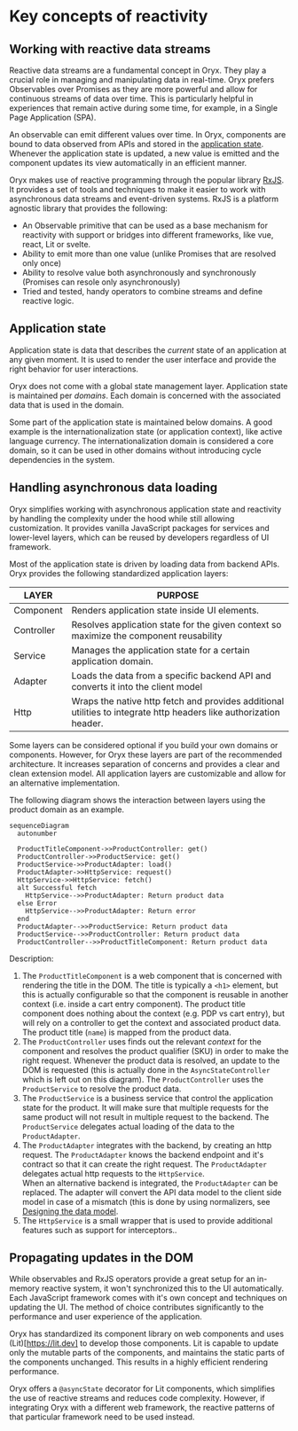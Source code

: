 # Key concepts of reactivity

## Working with reactive data streams

Reactive data streams are a fundamental concept in Oryx. They play a crucial role in managing and manipulating data in real-time. Oryx prefers Observables over Promises as they are more powerful and allow for continuous streams of data over time. This is particularly helpful in experiences that remain active during some time, for example, in a Single Page Application (SPA).

An observable can emit different values over time. In Oryx, components are bound to data observed from APIs and stored in the [application state](#application-state). Whenever the application state is updated, a new value is emitted and the component updates its view automatically in an efficient manner.

Oryx makes use of reactive programming through the popular library [RxJS](https://rxjs.dev/). It provides a set of tools and techniques to make it easier to work with asynchronous data streams and event-driven systems. RxJS is a platform agnostic library that provides the following:

- An Observable primitive that can be used as a base mechanism for reactivity with support or bridges into different frameworks, like vue, react, Lit or svelte.
- Ability to emit more than one value (unlike Promises that are resolved only once)
- Ability to resolve value both asynchronously and synchronously (Promises can resole only asynchronously)
- Tried and tested, handy operators to combine streams and define reactive logic.

## Application state

Application state is data that describes the _current_ state of an application at any given moment. It is used to render the user interface and provide the right behavior for user interactions.

Oryx does not come with a global state management layer. Application state is maintained per _domains_. Each domain is concerned with the associated data that is used in the domain.

Some part of the application state is maintained below domains. A good example is the internationalization state (or application context), like active language currency. The internationalization domain is considered a core domain, so it can be used in other domains without introducing cycle dependencies in the system.

## Handling asynchronous data loading

Oryx simplifies working with asynchronous application state and reactivity by handling the complexity under the hood while still allowing customization. It provides vanilla JavaScript packages for services and lower-level layers, which can be reused by developers regardless of UI framework.

Most of the application state is driven by loading data from backend APIs. Oryx provides the following standardized application layers:

| LAYER      | PURPOSE                                                                                                             |
| ---------- | ------------------------------------------------------------------------------------------------------------------- |
| Component  | Renders application state inside UI elements.                                                                        |
| Controller | Resolves application state for the given context so maximize the component reusability                              |
| Service    | Manages the application state for a certain application domain.                                                      |
| Adapter    | Loads the data from a specific backend API and converts it into the client model                                       |
| Http       | Wraps the native http fetch and provides additional utilities to integrate http headers like authorization header. |

Some layers can be considered optional if you build your own domains or components. However, for Oryx these layers are part of the recommended architecture. It increases separation of concerns and provides a clear and clean extension model. All application layers are customizable and allow for an alternative implementation.

The following diagram shows the interaction between layers using the product domain as an example.

```mermaid
sequenceDiagram
  autonumber

  ProductTitleComponent->>ProductController: get()
  ProductController->>ProductService: get()
  ProductService->>ProductAdapter: load()
  ProductAdapter->>HttpService: request()
  HttpService->>HttpService: fetch()
  alt Successful fetch
    HttpService-->>ProductAdapter: Return product data
  else Error
    HttpService-->>ProductAdapter: Return error
  end
  ProductAdapter-->>ProductService: Return product data
  ProductService-->>ProductController: Return product data
  ProductController-->>ProductTitleComponent: Return product data
```

Description:

1. The `ProductTitleComponent` is a web component that is concerned with rendering the title in the DOM. The title is typically a `<h1>` element, but this is actually configurable so that the component is reusable in another context (i.e. inside a cart entry component). The product title component does nothing about the context (e.g. PDP vs cart entry), but will rely on a controller to get the context and associated product data. The product title (`name`) is mapped from the product data.
2. The `ProductController` uses finds out the relevant _context_ for the component and resolves the product qualifier (SKU) in order to make the right request. Whenever the product data is resolved, an update to the DOM is requested (this is actually done in the `AsyncStateController` which is left out on this diagram). The `ProductController` uses the `ProductService` to resolve the product data.
3. The `ProductService` is a business service that control the application state for the product. It will make sure that multiple requests for the same product will not result in multiple request to the backend. The `ProductService` delegates actual loading of the data to the `ProductAdapter`.
4. The `ProductAdapter` integrates with the backend, by creating an http request. The `ProductAdapter` knows the backend endpoint and it's contract so that it can create the right request. The `ProductAdapter` delegates actual http requests to the `HttpService`.  
   When an alternative backend is integrated, the `ProductAdapter` can be replaced. The adapter will convert the API data model to the client side model in case of a mismatch (this is done by using normalizers, see [Designing the data model](./best-practice.md#designing-the-data-model).
5. The `HttpService` is a small wrapper that is used to provide additional features such as support for interceptors..

## Propagating updates in the DOM

While observables and RxJS operators provide a great setup for an in-memory reactive system, it won't synchronized this to the UI automatically. Each JavaScript framework comes with it's own concept and techniques on updating the UI. The method of choice contributes significantly to the performance and user experience of the application.

Oryx has standardized its component library on web components and uses (Lit)[https://lit.dev] to develop those components. Lit is capable to update only the mutable parts of the components, and maintains the static parts of the components unchanged. This results in a highly efficient rendering performance.

Oryx offers a `@asyncState` decorator for Lit components, which simplifies the use of reactive streams and reduces code complexity. However, if integrating Oryx with a different web framework, the reactive patterns of that particular framework need to be used instead.
